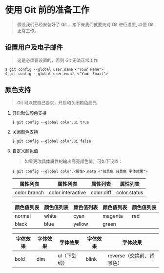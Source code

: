 # 使用 Git 前的准备工作

> 假设我们已经安装好了 Git ，接下来我们就要先对 Git 进行设置, 以便 Git 正常工作。

## 设置用户及电子邮件

> 这是必须要设置的，否则 Git 无法正常工作

```shell
$ git config --global user.name <"Your Name">
$ git config --global user.email <"Your Email">
```

## 颜色支持

> Git 可以按自己要求，开启和关闭颜色高亮

1. 开启默认颜色支持

   ```shell
   $ git config --global color.ui true
   ```

2. 关闭颜色支持

   ```shell
   $ git config --global color.ui false
   ```

3. 自定义颜色值

   > 如果更改具体属性的输出高亮颜色值，可如下设置：

   ```shell
   $ git config --global color.<属性>.meta <"前景色 背景色 字体效果">
   ```

   | 属性列表     | 属性列表          | 属性列表   | 属性列表     |
   | ------------ | ----------------- | ---------- | ------------ |
   | color.branch | color.interactive | color.diff | color.status |

   | 颜色值列表 | 颜色值列表 | 颜色值列表 | 颜色值列表 | 颜色值列表 |
   | ---------- | ---------- | ---------- | ---------- | ---------- |
   | normal     | white      | cyan       | magenta    | red        |
   | black      | blue       | yellow     | green      |

   | 字体效果 | 字体效果 | 字体效果     | 字体效果 | 字体效果                  |
   | -------- | -------- | ------------ | -------- | ------------------------- |
   | bold     | dim      | ul（下划线） | blink    | reverse（交换前、背景色） |
